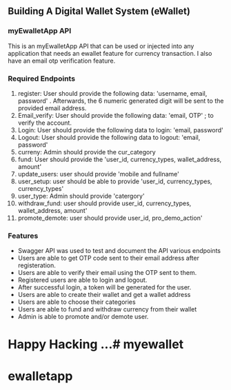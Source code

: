 ## Building A Digital Wallet System (eWallet)

### myEwalletApp API
This is an myEwalletApp API that can be used or injected into any application that needs an ewallet feature for currency transaction. I also have an email otp verification feature.


### Required Endpoints

1. register: User should provide the following data: 'username, email, password' . Afterwards, the 6   numeric generated digit will be sent to the provided email address.
2. Email_verify: User should provide the following data: 'email, OTP' ; to verify the account.
3. Login: User should provide the following data to login: 'email, password'
5. Logout: User should provide the following data to logout: 'email, password'
6. curreny: Admin should provide the cur_category
7. fund: User should provide the 'user_id, currency_types, wallet_address, amount'
8. update_users: user should provide 'mobile and fullname'
9. user_setup: user should be able to provide 'user_id, currency_types, currency_types'
10. user_type: Admin should provide 'catergory'
11. withdraw_fund: user should provide user_id, currency_types, wallet_address, amount'
12. promote_demote: user should provide user_id, pro_demo_action'


### Features

-   Swagger API was used to test and document the API various endpoints
-   Users are able to get OTP code sent to their email address after registeration.
-   Users are able to verify their email using the OTP sent to them.
-   Registered users are able to login and logout.
-   After successful login, a token will be generated for the user.
-   Users are able to create their wallet and get a wallet address
-   Users are able to choose their categories
-   Users are able to fund and withdraw currency from their wallet
-   Admin is able to promote and/or demote user.


# Happy Hacking ...# myewallet
# ewalletapp
